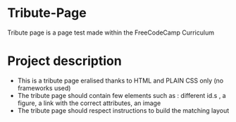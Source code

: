 # Tribute-Page
Tribute page is a page test made within the FreeCodeCamp Curriculum

# Project description
- This is a tribute page eralised thanks to HTML and PLAIN CSS only (no frameworks used)
- The tribute page should contain few elements such as : different id.s , a figure, a link with the correct attributes, an image
- The tribute page should respect instructions to build the matching layout
